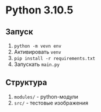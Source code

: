 # Python 3.10.5

## Запуск
1. `python -m vevn env`
2. Активировать `venv`
3. `pip install -r requirements.txt`
4. Запускать `main.py`

## Структура
1. `modules/` - python-модули
2. `src/` - тестовые изображения